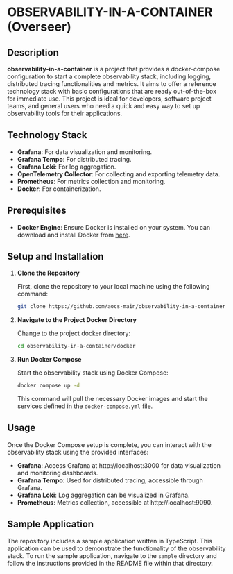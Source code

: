 # OBSERVABILITY-IN-A-CONTAINER (Overseer)

## Description

**observability-in-a-container** is a project that provides a docker-compose configuration to start a complete observability stack, including logging, distributed tracing functionalities and metrics. It aims to offer a reference technology stack with basic configurations that are ready out-of-the-box for immediate use. This project is ideal for developers, software project teams, and general users who need a quick and easy way to set up observability tools for their applications.

## Technology Stack

- **Grafana**: For data visualization and monitoring.
- **Grafana Tempo**: For distributed tracing.
- **Grafana Loki**: For log aggregation.
- **OpenTelemetry Collector**: For collecting and exporting telemetry data.
- **Prometheus**: For metrics collection and monitoring.
- **Docker**: For containerization.

## Prerequisites

- **Docker Engine**: Ensure Docker is installed on your system. You can download and install Docker from [here](https://docs.docker.com/get-docker/).

## Setup and Installation

1. **Clone the Repository**

   First, clone the repository to your local machine using the following command:

   ```sh
   git clone https://github.com/aocs-main/observability-in-a-container.git
   ```

2. **Navigate to the Project Docker Directory**

    Change to the project docker directory:

    ```sh
    cd observability-in-a-container/docker
    ```

3. **Run Docker Compose**

    Start the observability stack using Docker Compose:

    ```sh
    docker compose up -d
    ```

    This command will pull the necessary Docker images and start the services defined in the `docker-compose.yml` file.

## Usage

Once the Docker Compose setup is complete, you can interact with the observability stack using the provided interfaces:

- **Grafana**: Access Grafana at http://localhost:3000 for data visualization and monitoring dashboards.
- **Grafana Tempo**: Used for distributed tracing, accessible through Grafana.
- **Grafana Loki**: Log aggregation can be visualized in Grafana.
- **Prometheus**: Metrics collection, accessible at http://localhost:9090.

## Sample Application

The repository includes a sample application written in TypeScript. This application can be used to demonstrate the functionality of the observability stack. To run the sample application, navigate to the `sample` directory and follow the instructions provided in the README file within that directory.